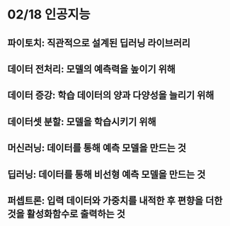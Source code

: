 
# 02/18 인공지능

## 파이토치: 직관적으로 설계된 딥러닝 라이브러리
## 데이터 전처리: 모델의 예측력을 높이기 위해
## 데이터 증강: 학습 데이터의 양과 다양성을 늘리기 위해 
## 데이터셋 분할: 모델을 학습시키기 위해 
## 머신러닝: 데이터를 통해 예측 모델을 만드는 것
## 딥러닝: 데이터를 통해 비선형 예측 모델을 만드는 것
## 퍼셉트론: 입력 데이터와 가중치를 내적한 후 편향을 더한 것을 활성화함수로 출력하는 것
